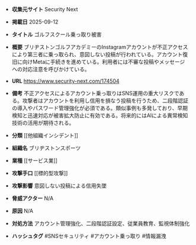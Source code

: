 - **収集元サイト**
Security Next

- **掲載日**
2025-09-12

- **タイトル**
ゴルフスクール乗っ取り被害

- **概要**
ブリヂストンゴルフアカデミーのInstagramアカウントが不正アクセスにより第三者に乗っ取られ、意図しない投稿が行われている。アカウント復旧に向けMetaに手続きを進めている。利用者には不審な投稿やメッセージへの対応注意を呼びかけている。

- **URL**
https://www.security-next.com/174504

- **備考**
不正アクセスによるアカウント乗っ取りはSNS運用の重大リスクである。攻撃者はアカウントを利用し信用を損なう投稿を行うため、二段階認証の導入やパスワード管理強化が必須である。類似事例も多発しており、早期検知と迅速対応が被害拡大防止に有効である。将来的にはAIによる異常検知技術の活用が期待される。

- **分類**
[[他組織インシデント]]

- **組織名**
ブリヂストンスポーツ

- **業種**
[[サービス業]]

- **攻撃手口**
[[標的型攻撃]]

- **攻撃影響**
意図しない投稿による信用失墜

- **脅威アクター**
N/A

- **原因**
N/A

- **対処方法**
アカウント管理強化、二段階認証設定、従業員教育、監視体制強化

- **ハッシュタグ**
#SNSセキュリティ #アカウント乗っ取り #情報漏洩
